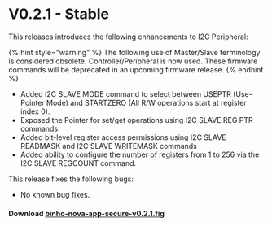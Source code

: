 # V0.2.1 - Stable

This releases introduces the following enhancements to I2C Peripheral:

{% hint style="warning" %}
The following use of Master/Slave terminology is considered obsolete. Controller/Peripheral is now used. These firmware commands will be deprecated in an upcoming firmware release.
{% endhint %}

* Added I2C SLAVE MODE command to select between USEPTR \(Use-Pointer Mode\) and STARTZERO \(All R/W operations start at register index 0\).
* Exposed the Pointer for set/get operations using I2C SLAVE REG PTR commands
* Added bit-level register access permissions using I2C SLAVE READMASK and I2C SLAVE WRITEMASK commands
* Added ability to configure the number of registers from 1 to 256 via the I2C SLAVE REGCOUNT command.

This release fixes the following bugs:

* No known bug fixes.

#### Download [binho-nova-app-secure-v0.2.1.fig](https://cdn.binho.io/fw/nova/0.2.1/binho-nova-app-secure-v0.2.1.fig)

